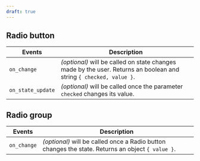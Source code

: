 ```yaml
---
draft: true
---
```


## Radio button

| Events            | Description                                                                                                        |
| ----------------- | ------------------------------------------------------------------------------------------------------------------ |
| `on_change`       | _(optional)_ will be called on state changes made by the user. Returns an boolean and string `{ checked, value }`. |
| `on_state_update` | _(optional)_ will be called once the parameter `checked` changes its value.                                        |

## Radio group

| Events      | Description                                                                                       |
| ----------- | ------------------------------------------------------------------------------------------------- |
| `on_change` | _(optional)_ will be called once a Radio button changes the state. Returns an object `{ value }`. |
